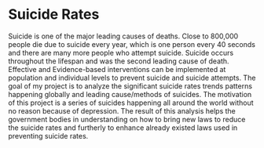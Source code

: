 # Suicide Rates 

Suicide is one of the major leading causes of deaths. Close to 800,000 people die due to suicide every year, which is one person every 40 seconds and there are many more people who attempt suicide. Suicide occurs throughout the lifespan and was the second leading cause of death. Effective and Evidence-based interventions can be implemented at population and individual levels to prevent suicide and suicide attempts. The goal of my project is to analyze the significant suicide rates trends patterns happening globally and leading cause/methods of suicides. The motivation of this project is a series of suicides happening all around the world without no reason because of depression. The result of this analysis helps the government bodies in understanding on how to bring new laws to reduce the suicide rates and furtherly to enhance already existed laws used in preventing suicide rates.

